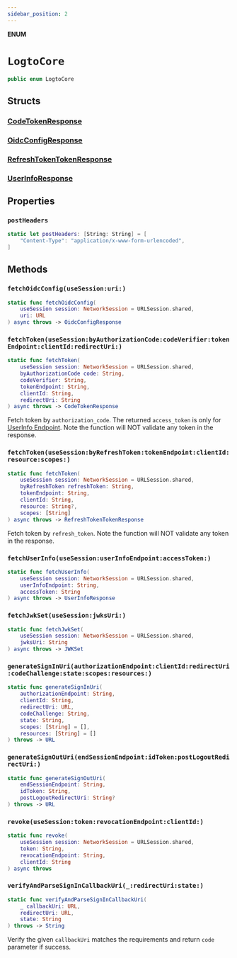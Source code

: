 ```yaml
---
sidebar_position: 2
---
```


**ENUM**

# `LogtoCore`

```swift
public enum LogtoCore
```

## Structs
###   [CodeTokenResponse](../Structs/LogtoCore.CodeTokenResponse.md)
###   [OidcConfigResponse](../Structs/LogtoCore.OidcConfigResponse.md)
###   [RefreshTokenTokenResponse](../Structs/LogtoCore.RefreshTokenTokenResponse.md)
###   [UserInfoResponse](../Structs/LogtoCore.UserInfoResponse.md)

## Properties
### `postHeaders`

```swift
static let postHeaders: [String: String] = [
    "Content-Type": "application/x-www-form-urlencoded",
]
```

## Methods
### `fetchOidcConfig(useSession:uri:)`

```swift
static func fetchOidcConfig(
    useSession session: NetworkSession = URLSession.shared,
    uri: URL
) async throws -> OidcConfigResponse
```

### `fetchToken(useSession:byAuthorizationCode:codeVerifier:tokenEndpoint:clientId:redirectUri:)`

```swift
static func fetchToken(
    useSession session: NetworkSession = URLSession.shared,
    byAuthorizationCode code: String,
    codeVerifier: String,
    tokenEndpoint: String,
    clientId: String,
    redirectUri: String
) async throws -> CodeTokenResponse
```

Fetch token by `authorization_code`.
The returned `access_token` is only for [UserInfo Endpoint](https://openid.net/specs/openid-connect-core-1_0.html#UserInfo).
Note the function will NOT validate any token in the response.

### `fetchToken(useSession:byRefreshToken:tokenEndpoint:clientId:resource:scopes:)`

```swift
static func fetchToken(
    useSession session: NetworkSession = URLSession.shared,
    byRefreshToken refreshToken: String,
    tokenEndpoint: String,
    clientId: String,
    resource: String?,
    scopes: [String]
) async throws -> RefreshTokenTokenResponse
```

Fetch token by `refresh_token`.
Note the function will NOT validate any token in the response.

### `fetchUserInfo(useSession:userInfoEndpoint:accessToken:)`

```swift
static func fetchUserInfo(
    useSession session: NetworkSession = URLSession.shared,
    userInfoEndpoint: String,
    accessToken: String
) async throws -> UserInfoResponse
```

### `fetchJwkSet(useSession:jwksUri:)`

```swift
static func fetchJwkSet(
    useSession session: NetworkSession = URLSession.shared,
    jwksUri: String
) async throws -> JWKSet
```

### `generateSignInUri(authorizationEndpoint:clientId:redirectUri:codeChallenge:state:scopes:resources:)`

```swift
static func generateSignInUri(
    authorizationEndpoint: String,
    clientId: String,
    redirectUri: URL,
    codeChallenge: String,
    state: String,
    scopes: [String] = [],
    resources: [String] = []
) throws -> URL
```

### `generateSignOutUri(endSessionEndpoint:idToken:postLogoutRedirectUri:)`

```swift
static func generateSignOutUri(
    endSessionEndpoint: String,
    idToken: String,
    postLogoutRedirectUri: String?
) throws -> URL
```

### `revoke(useSession:token:revocationEndpoint:clientId:)`

```swift
static func revoke(
    useSession session: NetworkSession = URLSession.shared,
    token: String,
    revocationEndpoint: String,
    clientId: String
) async throws
```

### `verifyAndParseSignInCallbackUri(_:redirectUri:state:)`

```swift
static func verifyAndParseSignInCallbackUri(
    _ callbackUri: URL,
    redirectUri: URL,
    state: String
) throws -> String
```

Verify the given `callbackUri` matches the requirements and return `code` parameter if success.
